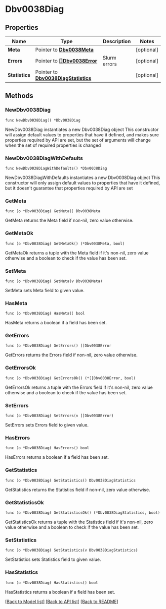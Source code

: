 # Dbv0038Diag

## Properties

Name | Type | Description | Notes
------------ | ------------- | ------------- | -------------
**Meta** | Pointer to [**Dbv0038Meta**](Dbv0038Meta.md) |  | [optional] 
**Errors** | Pointer to [**[]Dbv0038Error**](Dbv0038Error.md) | Slurm errors | [optional] 
**Statistics** | Pointer to [**Dbv0038DiagStatistics**](Dbv0038DiagStatistics.md) |  | [optional] 

## Methods

### NewDbv0038Diag

`func NewDbv0038Diag() *Dbv0038Diag`

NewDbv0038Diag instantiates a new Dbv0038Diag object
This constructor will assign default values to properties that have it defined,
and makes sure properties required by API are set, but the set of arguments
will change when the set of required properties is changed

### NewDbv0038DiagWithDefaults

`func NewDbv0038DiagWithDefaults() *Dbv0038Diag`

NewDbv0038DiagWithDefaults instantiates a new Dbv0038Diag object
This constructor will only assign default values to properties that have it defined,
but it doesn't guarantee that properties required by API are set

### GetMeta

`func (o *Dbv0038Diag) GetMeta() Dbv0038Meta`

GetMeta returns the Meta field if non-nil, zero value otherwise.

### GetMetaOk

`func (o *Dbv0038Diag) GetMetaOk() (*Dbv0038Meta, bool)`

GetMetaOk returns a tuple with the Meta field if it's non-nil, zero value otherwise
and a boolean to check if the value has been set.

### SetMeta

`func (o *Dbv0038Diag) SetMeta(v Dbv0038Meta)`

SetMeta sets Meta field to given value.

### HasMeta

`func (o *Dbv0038Diag) HasMeta() bool`

HasMeta returns a boolean if a field has been set.

### GetErrors

`func (o *Dbv0038Diag) GetErrors() []Dbv0038Error`

GetErrors returns the Errors field if non-nil, zero value otherwise.

### GetErrorsOk

`func (o *Dbv0038Diag) GetErrorsOk() (*[]Dbv0038Error, bool)`

GetErrorsOk returns a tuple with the Errors field if it's non-nil, zero value otherwise
and a boolean to check if the value has been set.

### SetErrors

`func (o *Dbv0038Diag) SetErrors(v []Dbv0038Error)`

SetErrors sets Errors field to given value.

### HasErrors

`func (o *Dbv0038Diag) HasErrors() bool`

HasErrors returns a boolean if a field has been set.

### GetStatistics

`func (o *Dbv0038Diag) GetStatistics() Dbv0038DiagStatistics`

GetStatistics returns the Statistics field if non-nil, zero value otherwise.

### GetStatisticsOk

`func (o *Dbv0038Diag) GetStatisticsOk() (*Dbv0038DiagStatistics, bool)`

GetStatisticsOk returns a tuple with the Statistics field if it's non-nil, zero value otherwise
and a boolean to check if the value has been set.

### SetStatistics

`func (o *Dbv0038Diag) SetStatistics(v Dbv0038DiagStatistics)`

SetStatistics sets Statistics field to given value.

### HasStatistics

`func (o *Dbv0038Diag) HasStatistics() bool`

HasStatistics returns a boolean if a field has been set.


[[Back to Model list]](../README.md#documentation-for-models) [[Back to API list]](../README.md#documentation-for-api-endpoints) [[Back to README]](../README.md)


